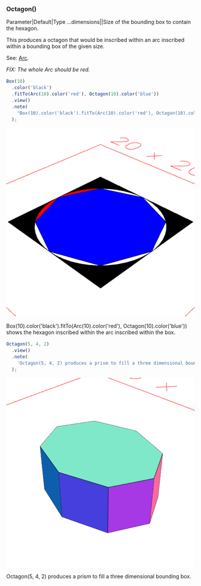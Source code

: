 ### Octagon()
Parameter|Default|Type
...dimensions||Size of the bounding box to contain the hexagon.

This produces a octagon that would be inscribed within an arc inscribed within a bounding box of the given size.

See: [Arc](#https://raw.githubusercontent.com/jsxcad/JSxCAD/master/nb/api/Arc.nb).

_FIX: The whole Arc should be red._

```JavaScript
Box(10)
  .color('black')
  .fitTo(Arc(10).color('red'), Octagon(10).color('blue'))
  .view()
  .note(
    "Box(10).color('black').fitTo(Arc(10).color('red'), Octagon(10).color('blue')) shows the hexagon inscribed within the arc inscribed within the box."
  );
```

![Image](Octagon.md.0.png)

Box(10).color('black').fitTo(Arc(10).color('red'), Octagon(10).color('blue')) shows the hexagon inscribed within the arc inscribed within the box.

```JavaScript
Octagon(5, 4, 2)
  .view()
  .note(
    'Octagon(5, 4, 2) produces a prism to fill a three dimensional bounding box.'
  );
```

![Image](Octagon.md.1.png)

Octagon(5, 4, 2) produces a prism to fill a three dimensional bounding box.
